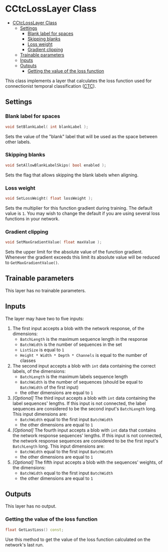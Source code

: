 # CCtcLossLayer Class

<!-- TOC -->

- [CCtcLossLayer Class](#cctclosslayer-class)
    - [Settings](#settings)
        - [Blank label for spaces](#blank-label-for-spaces)
        - [Skipping blanks](#skipping-blanks)
        - [Loss weight](#loss-weight)
        - [Gradient clipping](#gradient-clipping)
    - [Trainable parameters](#trainable-parameters)
    - [Inputs](#inputs)
    - [Outputs](#outputs)
        - [Getting the value of the loss function](#getting-the-value-of-the-loss-function)

<!-- /TOC -->

This class implements a layer that calculates the loss function used for connectionist temporal classification ([CTC](README.md)).

## Settings

### Blank label for spaces

```c++
void SetBlankLabel( int blankLabel );
```

Sets the value of the "blank" label that will be used as the space between other labels.

### Skipping blanks

```c++
void SetAllowBlankLabelSkips( bool enabled );
```

Sets the flag that allows skipping the blank labels when aligning.

### Loss weight

```c++
void SetLossWeight( float lossWeight );
```
Sets the multiplier for this function gradient during training. The default value is `1`. You may wish to change the default if you are using several loss functions in your network.

### Gradient clipping

```c++
void SetMaxGradientValue( float maxValue );
```

Sets the upper limit for the absolute value of the function gradient. Whenever the gradient exceeds this limit its absolute value will be reduced to `GetMaxGradientValue()`.

## Trainable parameters

This layer has no trainable parameters.

## Inputs

The layer may have two to five inputs:

1. The first input accepts a blob with the network response, of the dimensions:
    * `BatchLength` is the maximum sequence length in the response
    * `BatchWidth` is the number of sequences in the set
    * `ListSize` is equal to `1`
    * `Height * Width * Depth * Channels` is equal to the number of classes
2. The second input accepts a blob with `int` data containing the correct labels, of the dimensions:
    * `BatchLength` is the maximum labels sequence length
    * `BatchWidth` is the number of sequences (should be equal to `BatchWidth` of the first input)
    * the other dimensions are equal to `1`
3. *[Optional]* The third input accepts a blob with `int` data containing the label sequences' lengths. If this input is not connected, the label sequences are considered to be the second input's `BatchLength` long. This input dimensions are:
    * `BatchWidth` equal to the first input `BatchWidth`
    * the other dimensions are equal to `1`
4. *[Optional]* The fourth input accepts a blob with `int` data that contains the network response sequences' lengths. If this input is not connected, the network response sequences are considered to be the first input's `BatchLength` long. This input dimensions are:
    * `BatchWidth` equal to the first input `BatchWidth`
    * the other dimensions are equal to `1`
5. *[Optional]* The fifth input accepts a blob with the sequences' weights, of the dimensions:
    * `BatchWidth` equal to the first input `BatchWidth`
    * the other dimensions are equal to `1`

## Outputs

This layer has no output.

### Getting the value of the loss function

```c++
float GetLastLoss() const;
```

Use this method to get the value of the loss function calculated on the network's last run.
